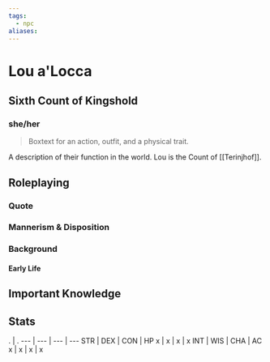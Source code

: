 ```yaml
---
tags:
  - npc
aliases:
---
```

# Lou a'Locca
## Sixth Count of Kingshold
### she/her

> Boxtext for an action, outfit, and a physical trait.

A description of their function in the world.
Lou is the Count of [[Terinjhof]].

## Roleplaying
### Quote

### Mannerism & Disposition

### Background
#### Early Life

## Important Knowledge


## Stats
. | . 
--- | --- | --- | ---
STR | DEX | CON | HP
x | x | x | x
INT | WIS | CHA | AC
x | x | x | x